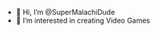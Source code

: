 - 👋 Hi, I’m @SuperMalachiDude
- 👀 I’m interested in creating Video Games

<!---
SuperMalachiDude/SuperMalachiDude is a ✨ special ✨ repository because its `README.md` (this file) appears on your GitHub profile.
You can click the Preview link to take a look at your changes.
--->
